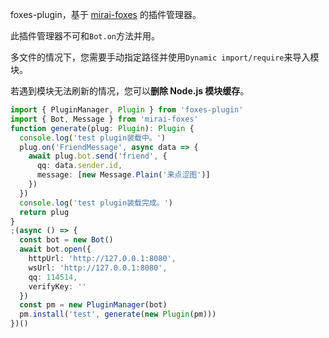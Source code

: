 foxes-plugin，基于 [mirai-foxes](https://github.com/FurDevsCN/mirai-foxes) 的插件管理器。

此插件管理器不可和`Bot.on`方法并用。

多文件的情况下，您需要手动指定路径并使用`Dynamic import/require`来导入模块。

若遇到模块无法刷新的情况，您可以**删除 Node.js 模块缓存**。

```typescript
import { PluginManager, Plugin } from 'foxes-plugin'
import { Bot, Message } from 'mirai-foxes'
function generate(plug: Plugin): Plugin {
  console.log('test plugin装载中。')
  plug.on('FriendMessage', async data => {
    await plug.bot.send('friend', {
      qq: data.sender.id,
      message: [new Message.Plain('来点涩图')]
    })
  })
  console.log('test plugin装载完成。')
  return plug
}
;(async () => {
  const bot = new Bot()
  await bot.open({
    httpUrl: 'http://127.0.0.1:8080',
    wsUrl: 'http://127.0.0.1:8080',
    qq: 114514,
    verifyKey: ''
  })
  const pm = new PluginManager(bot)
  pm.install('test', generate(new Plugin(pm)))
})()
```
